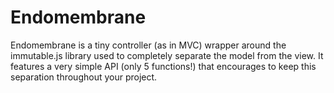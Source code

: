 # Endomembrane

Endomembrane is a tiny controller (as in MVC) wrapper around the immutable.js library used to completely separate the model from the view.
It features a very simple API (only 5 functions!) that encourages to keep this separation throughout your project.
